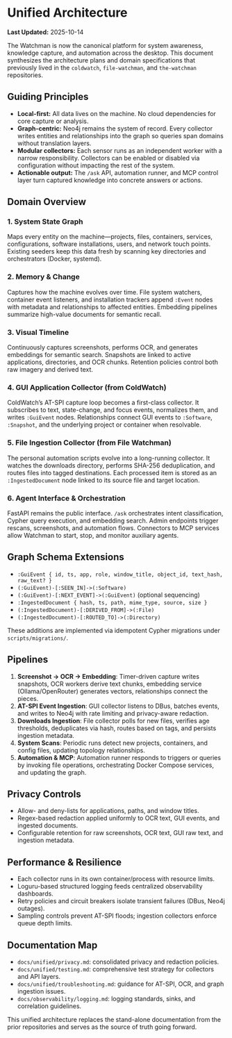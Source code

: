 # Unified Architecture

**Last Updated:** 2025-10-14

The Watchman is now the canonical platform for system awareness, knowledge capture, and automation across the desktop. This document synthesizes the architecture plans and domain specifications that previously lived in the `coldwatch`, `file-watchman`, and `the-watchman` repositories.

## Guiding Principles

- **Local-first:** All data lives on the machine. No cloud dependencies for core capture or analysis.
- **Graph-centric:** Neo4j remains the system of record. Every collector writes entities and relationships into the graph so queries span domains without translation layers.
- **Modular collectors:** Each sensor runs as an independent worker with a narrow responsibility. Collectors can be enabled or disabled via configuration without impacting the rest of the system.
- **Actionable output:** The `/ask` API, automation runner, and MCP control layer turn captured knowledge into concrete answers or actions.

## Domain Overview

### 1. System State Graph

Maps every entity on the machine—projects, files, containers, services, configurations, software installations, users, and network touch points. Existing seeders keep this data fresh by scanning key directories and orchestrators (Docker, systemd).

### 2. Memory & Change

Captures how the machine evolves over time. File system watchers, container event listeners, and installation trackers append `:Event` nodes with metadata and relationships to affected entities. Embedding pipelines summarize high-value documents for semantic recall.

### 3. Visual Timeline

Continuously captures screenshots, performs OCR, and generates embeddings for semantic search. Snapshots are linked to active applications, directories, and OCR chunks. Retention policies control both raw imagery and derived text.

### 4. GUI Application Collector (from ColdWatch)

ColdWatch’s AT-SPI capture loop becomes a first-class collector. It subscribes to text, state-change, and focus events, normalizes them, and writes `:GuiEvent` nodes. Relationships connect GUI events to `:Software`, `:Snapshot`, and the underlying project or container when resolvable.

### 5. File Ingestion Collector (from File Watchman)

The personal automation scripts evolve into a long-running collector. It watches the downloads directory, performs SHA-256 deduplication, and routes files into tagged destinations. Each processed item is stored as an `:IngestedDocument` node linked to its source file and target location.

### 6. Agent Interface & Orchestration

FastAPI remains the public interface. `/ask` orchestrates intent classification, Cypher query execution, and embedding search. Admin endpoints trigger rescans, screenshots, and automation flows. Connectors to MCP services allow Watchman to start, stop, and monitor auxiliary agents.

## Graph Schema Extensions

- `:GuiEvent { id, ts, app, role, window_title, object_id, text_hash, raw_text? }`
- `(:GuiEvent)-[:SEEN_IN]->(:Software)`
- `(:GuiEvent)-[:NEXT_EVENT]->(:GuiEvent)` (optional sequencing)
- `:IngestedDocument { hash, ts, path, mime_type, source, size }`
- `(:IngestedDocument)-[:DERIVED_FROM]->(:File)`
- `(:IngestedDocument)-[:ROUTED_TO]->(:Directory)`

These additions are implemented via idempotent Cypher migrations under `scripts/migrations/`.

## Pipelines

1. **Screenshot → OCR → Embedding**: Timer-driven capture writes snapshots, OCR workers derive text chunks, embedding service (Ollama/OpenRouter) generates vectors, relationships connect the pieces.
2. **AT-SPI Event Ingestion**: GUI collector listens to DBus, batches events, and writes to Neo4j with rate limiting and privacy-aware redaction.
3. **Downloads Ingestion**: File collector polls for new files, verifies age thresholds, deduplicates via hash, routes based on tags, and persists ingestion metadata.
4. **System Scans**: Periodic runs detect new projects, containers, and config files, updating topology relationships.
5. **Automation & MCP**: Automation runner responds to triggers or queries by invoking file operations, orchestrating Docker Compose services, and updating the graph.

## Privacy Controls

- Allow- and deny-lists for applications, paths, and window titles.
- Regex-based redaction applied uniformly to OCR text, GUI events, and ingested documents.
- Configurable retention for raw screenshots, OCR text, GUI raw text, and ingestion metadata.

## Performance & Resilience

- Each collector runs in its own container/process with resource limits.
- Loguru-based structured logging feeds centralized observability dashboards.
- Retry policies and circuit breakers isolate transient failures (DBus, Neo4j outages).
- Sampling controls prevent AT-SPI floods; ingestion collectors enforce queue depth limits.

## Documentation Map

- `docs/unified/privacy.md`: consolidated privacy and redaction policies.
- `docs/unified/testing.md`: comprehensive test strategy for collectors and API layers.
- `docs/unified/troubleshooting.md`: guidance for AT-SPI, OCR, and graph ingestion issues.
- `docs/observability/logging.md`: logging standards, sinks, and correlation guidelines.

This unified architecture replaces the stand-alone documentation from the prior repositories and serves as the source of truth going forward.
